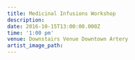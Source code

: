 ```yaml
---
title: Medicinal Infusions Workshop
description:
date: 2016-10-15T13:00:00.000Z
time: '1:00 pm'
venue: Downstairs Venue Downtown Artery
artist_image_path:
---
```

